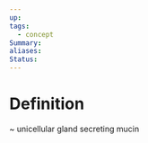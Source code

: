 ```yaml
---
up: 
tags:
  - concept
Summary: 
aliases: 
Status:
---
```

# Definition
~
unicellular gland secreting mucin